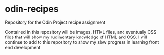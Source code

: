 # odin-recipes
Repository for the Odin Project recipe assignment 

Contained in this repository will be images, HTML files, and eventually CSS files that will show my rudimentary knowledge of HTML and CSS.
I will continue to add to this repository to show my slow progress in learning front end development
